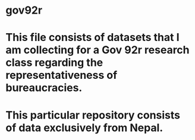 # gov92r

# This file consists of datasets that I am collecting for a Gov 92r research class regarding the representativeness of bureaucracies.

# This particular repository consists of data exclusively from Nepal.
